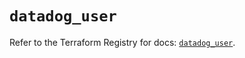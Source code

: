 # `datadog_user`

Refer to the Terraform Registry for docs: [`datadog_user`](https://registry.terraform.io/providers/datadog/datadog/3.49.0/docs/resources/user).
